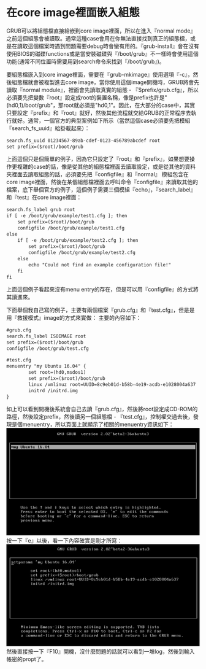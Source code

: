 # 在core image裡面嵌入組態
GRUB可以將組態檔直接給嵌到core image裡面，所以在進入『normal mode』之前這個組態會被讀取。通常這種case會用在你無法直接找到真正的組態檔，或是在讀取這個檔案時遇到問題需要debug時會蠻有用的。『grub-install』會在沒有使用BIOS的磁碟functions或是當安裝磁碟與『/boot/grub』不一樣時會使用這個功能(通常不同位置時需要用到search命令來找到『/boot/grub』)。

要組態檔嵌入到core image裡面，需要在『grub-mkimage』使用選項『-c』，然後組態檔就會被複製進去core image，當你使用這個image開機時，GRUB將會先讀取『normal module』，裡面會先讀取真實的組態 - 『$prefix/grub.cfg』，所以必須要先把變數『root』設定成root的裝置名稱，像是prefix也許是"(hd0,1)/boot/grub"，那root就必須是"hd0,1"。因此，在大部分的case中，其實只要設定『prefix』和『root』就好，然後其他流程就交給GRUB的正常程序去執行就好。通常，一個官方的典型案例如下所示（當然這個case必須要先把模組『search_fs_uuid』給掛載起來）：

```
search.fs_uuid 01234567-89ab-cdef-0123-456789abcdef root
set prefix=($root)/boot/grub
```
上面這個只是個簡單的例子，因為它只設定了『root』和『prefix』，如果想要操作更複雜的case的話，像是從其他的組態檔裡面去讀取設定，或是從其他的資料夾裡面去讀取組態的話，必須要先把『configfile』和『normal』
模組包含在core image裡面，然後在某個組態檔裡面去呼叫命令『configfile』來讀取其他的檔案，底下舉個官方的例子，這個例子需要三個模組『echo』，『search_label』和『test』在core image裡面：
```
search.fs_label grub root
if [ -e /boot/grub/example/test1.cfg ]; then
    set prefix=($root)/boot/grub
    configfile /boot/grub/example/test1.cfg
else
    if [ -e /boot/grub/example/test2.cfg ]; then
        set prefix=($root)/boot/grub
        configfile /boot/grub/example/test2.cfg
    else
        echo "Could not find an example configuration file!"
    fi
fi
```
上面這個例子看起來沒有menu entry的存在，但是可以用『configfile』的方式將其讀進來。

下面舉個我自己寫的例子，主要有兩個檔案『grub.cfg』和『test.cfg』，但是是用『救援模式』image的方式來實做：
主要的內容如下：

```
#grub.cfg
search.fs_label ISOIMAGE root
set prefix=($root)/boot/grub
configfile /boot/grub/test.cfg
```

```
#test.cfg
menuentry "my Ubuntu 16.04" {
        set root=(hd0,msdos1)
        set prefix=($root)/boot/grub
        linux /vmlinuz root=UUID=8c9eb01d-b58b-4e19-acdb-e1028004a637
        initrd /initrd.img
}
```
如上可以看到開機後系統會自己去讀『grub.cfg』，然後將root設定成CD-ROM的路徑，然後設定prefix，然後讀另一個組態檔 - 『test.cfg』，控制權交過去後，發現是個menuentry，所以頁面上就顯示了相關的menuentry資訊如下：
![](Imgs/Config/config006.png)
按一下『e』以後，看一下內容確實是剛才所寫：
![](Imgs/Config/config007.png)
然後直接按一下『F10』開機，沒什麼問題的話就可以看到一堆log，然後到輸入帳密的propt了。










